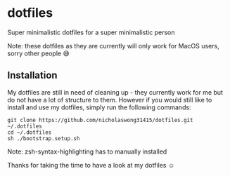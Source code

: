 # dotfiles
Super minimalistic dotfiles for a super minimalistic person

Note: these dotfiles as they are currently will only work for MacOS users, sorry other people 😅

## Installation
My dotfiles are still in need of cleaning up - they currently work for me but do not have a lot of structure to them. However if you would still like to install and use my dotfiles, simply run the following commands:

```
git clone https://github.com/nicholaswong31415/dotfiles.git ~/.dotfiles
cd ~/.dotfiles
sh ./bootstrap.setup.sh
```

Note: zsh-syntax-highlighting has to manually installed

Thanks for taking the time to have a look at my dotfiles ☺️
